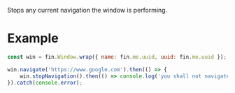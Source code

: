 Stops any current navigation the window is performing.

# Example
```js
const win = fin.Window.wrap({ name: fin.me.uuid, uuid: fin.me.uuid });

win.navigate('https://www.google.com').then(() => {
	win.stopNavigation().then(() => console.log('you shall not navigate.')).catch(console.error);
}).catch(console.error);
```
